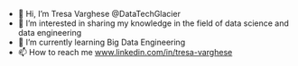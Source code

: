 - 👋 Hi, I’m Tresa Varghese @DataTechGlacier
- 👀 I’m interested in sharing my knowledge in the field of data science and data engineering
- 🌱 I’m currently learning Big Data Engineering
- 📫 How to reach me www.linkedin.com/in/tresa-varghese

<!---
DataTechGlacier/DataTechGlacier is a ✨ special ✨ repository because its `README.md` (this file) appears on your GitHub profile.
You can click the Preview link to take a look at your changes.
--->
